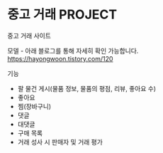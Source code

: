 # 중고 거래 PROJECT
중고 거래 사이트

모델 - 아래 블로그를 통해 자세히 확인 가능합니다.
https://hayongwoon.tistory.com/120

기능 
- 팔 물건 게시(물품 정보, 물품의 평점, 리뷰, 좋아요 수)
- 좋아요
- 찜(장바구니)
- 댓글
- 대댓글
- 구매 목록
- 거래 성사 시 판매자 및 거래 평가
